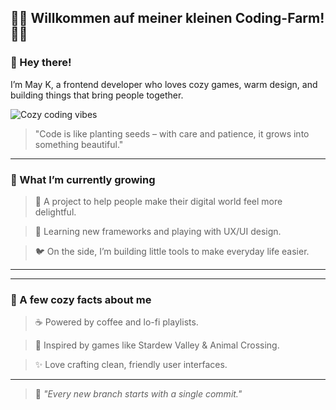 ## 🧺🍂 Willkommen auf meiner kleinen Coding-Farm! 🍂🌾

### 🌻 Hey there!  

I’m May K, a frontend developer who loves cozy games, warm design, and building things that bring people together.



![Cozy coding vibes](https://media.giphy.com/media/v1.Y2lkPTc5MGI3NjExMndwb3owcXdvYXV1d2kzbHdsdWg3eXNnMHA5bWJkbmducWU0aTdseiZlcD12MV9naWZzX3NlYXJjaCZjdD1n/VFHa3Kg39gFLVbinN1/giphy.gif)




>"Code is like planting seeds – with care and patience, it grows into something beautiful."

---

### 🧺 What I’m currently growing  

> 🌱 A project to help people make their digital world feel more delightful.  

> 🍯 Learning new frameworks and playing with UX/UI design.  

> 🐦 On the side, I’m building little tools to make everyday life easier.

---
---

### 🌱 A few cozy facts about me  

> ☕ Powered by coffee and lo-fi playlists.  

> 🌼 Inspired by games like Stardew Valley & Animal Crossing.  

> ✨ Love crafting clean, friendly user interfaces.

---

> 🌿 *"Every new branch starts with a single commit."*

